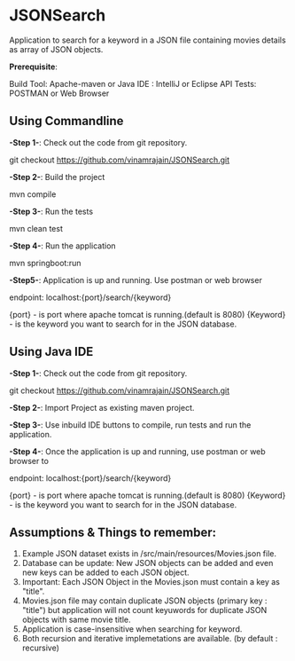 # JSONSearch

Application to search for a keyword in a JSON file containing movies details as array of JSON objects.

**Prerequisite**:

Build Tool: Apache-maven or Java IDE : IntelliJ or Eclipse
API Tests: POSTMAN or Web Browser

## Using Commandline

**-Step 1-**: Check out the code from git repository.

git checkout https://github.com/vinamrajain/JSONSearch.git

**-Step 2-**: Build the project

mvn compile

**-Step 3-**: Run the tests

mvn clean test

**-Step 4-**: Run the application

mvn springboot:run

**-Step5-**: Application is up and running. Use postman or web browser

endpoint: localhost:{port}/search/{keyword}

{port} - is port where apache tomcat is running.(default is 8080)
{Keyword} - is the keyword you want to search for in the JSON database.

## Using Java IDE

**-Step 1-**: Check out the code from git repository.

git checkout https://github.com/vinamrajain/JSONSearch.git

**-Step 2-**: Import Project as existing maven project.

**-Step 3-**: Use inbuild IDE buttons to compile, run tests and run the application.

**-Step 4-**: Once the application is up and running, use postman or web browser to

endpoint: localhost:{port}/search/{keyword}

{port} - is port where apache tomcat is running.(default is 8080)
{Keyword} - is the keyword you want to search for in the JSON database.


## Assumptions & Things to remember:

1. Example JSON dataset exists in /src/main/resources/Movies.json file.
2. Database can be update: New JSON objects can be added and even new keys can be added to each JSON object.
3. Important: Each JSON Object in the Movies.json must contain a key as "title".
5. Movies.json file may contain duplicate JSON objects (primary key : "title") but application will not count
 keyuwords for duplicate JSON objects with same movie title.
4. Application is case-insensitive when searching for keyword.
5. Both recursion and iterative implemetations are available. (by default : recursive)

